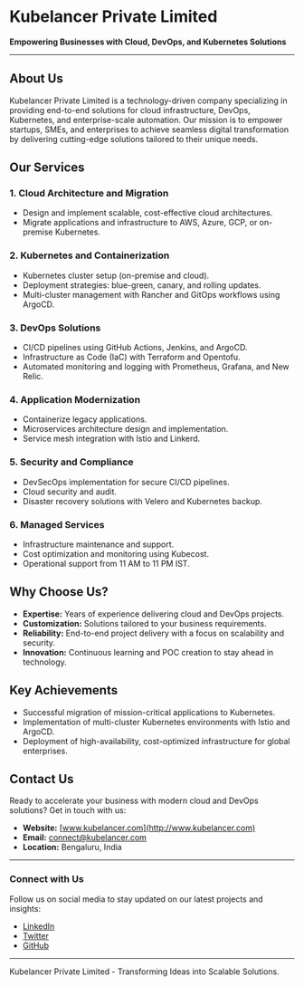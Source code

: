 # Kubelancer Private Limited

**Empowering Businesses with Cloud, DevOps, and Kubernetes Solutions**

---

## About Us

Kubelancer Private Limited is a technology-driven company specializing in providing end-to-end solutions for cloud infrastructure, DevOps, Kubernetes, and enterprise-scale automation. Our mission is to empower startups, SMEs, and enterprises to achieve seamless digital transformation by delivering cutting-edge solutions tailored to their unique needs.

## Our Services

### 1. Cloud Architecture and Migration
- Design and implement scalable, cost-effective cloud architectures.
- Migrate applications and infrastructure to AWS, Azure, GCP, or on-premise Kubernetes.

### 2. Kubernetes and Containerization
- Kubernetes cluster setup (on-premise and cloud).
- Deployment strategies: blue-green, canary, and rolling updates.
- Multi-cluster management with Rancher and GitOps workflows using ArgoCD.

### 3. DevOps Solutions
- CI/CD pipelines using GitHub Actions, Jenkins, and ArgoCD.
- Infrastructure as Code (IaC) with Terraform and Opentofu.
- Automated monitoring and logging with Prometheus, Grafana, and New Relic.

### 4. Application Modernization
- Containerize legacy applications.
- Microservices architecture design and implementation.
- Service mesh integration with Istio and Linkerd.

### 5. Security and Compliance
- DevSecOps implementation for secure CI/CD pipelines.
- Cloud security and audit.
- Disaster recovery solutions with Velero and Kubernetes backup.

### 6. Managed Services
- Infrastructure maintenance and support.
- Cost optimization and monitoring using Kubecost.
- Operational support from 11 AM to 11 PM IST.

## Why Choose Us?

- **Expertise:** Years of experience delivering cloud and DevOps projects.
- **Customization:** Solutions tailored to your business requirements.
- **Reliability:** End-to-end project delivery with a focus on scalability and security.
- **Innovation:** Continuous learning and POC creation to stay ahead in technology.

## Key Achievements

- Successful migration of mission-critical applications to Kubernetes.
- Implementation of multi-cluster Kubernetes environments with Istio and ArgoCD.
- Deployment of high-availability, cost-optimized infrastructure for global enterprises.

## Contact Us

Ready to accelerate your business with modern cloud and DevOps solutions? Get in touch with us:

- **Website:** [www.kubelancer.com](http://www.kubelancer.com)
- **Email:** connect@kubelancer.com
- **Location:** Bengaluru, India

---

### Connect with Us

Follow us on social media to stay updated on our latest projects and insights:
- [LinkedIn](https://linkedin.com/company/kubelancer)
- [Twitter](https://twitter.com/kubelancer)
- [GitHub](https://github.com/kubelancer)

---

Kubelancer Private Limited - Transforming Ideas into Scalable Solutions.
